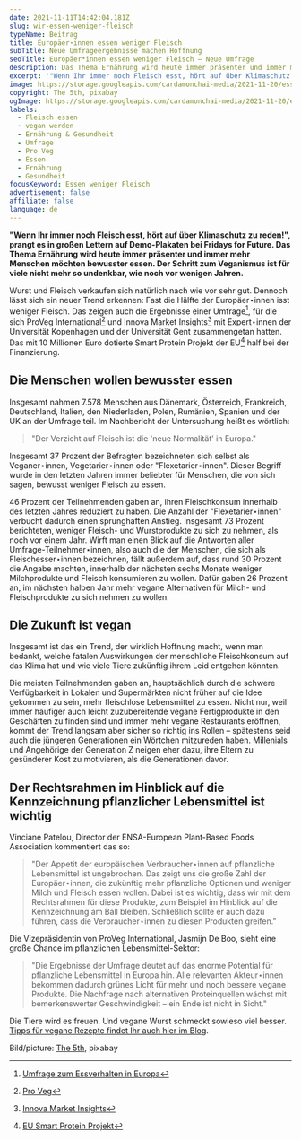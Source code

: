 ```yaml
---
date: 2021-11-11T14:42:04.181Z
slug: wir-essen-weniger-fleisch
typeName: Beitrag
title: Europäer⋆innen essen weniger Fleisch
subTitle: Neue Umfrageergebnisse machen Hoffnung
seoTitle: Europäer*innen essen weniger Fleisch – Neue Umfrage
description: Das Thema Ernährung wird heute immer präsenter und immer mehr Menschen essen weniger Fleisch. Auch der Schritt zum Veganismus ist für viele nicht mehr so undenkbar, wie noch vor wenigen Jahren.
excerpt: '"Wenn Ihr immer noch Fleisch esst, hört auf über Klimaschutz zu reden!", prangt es in großen Lettern auf Demo-Plakaten bei Fridays for Future. Das Thema Ernährung wird heute immer präsenter und immer mehr Menschen möchten bewusster essen. Der Schritt zum Veganismus ist für viele nicht mehr so undenkbar, wie noch vor wenigen Jahren.'
image: https://storage.googleapis.com/cardamonchai-media/2021-11-20/essen-weniger-fleisch-the-5th-jpg-imagine-180808_625b5b_1024_768/640.webp
copyright: The 5th, pixabay
ogImage: https://storage.googleapis.com/cardamonchai-media/2021-11-20/essen-weniger-fleisch-the-5th-fb-png-imagine-180808_615959_1200_628/640.webp
labels:
  - Fleisch essen
  - vegan werden
  - Ernährung & Gesundheit
  - Umfrage
  - Pro Veg
  - Essen
  - Ernährung
  - Gesundheit
focusKeyword: Essen weniger Fleisch
advertisement: false
affiliate: false
language: de
---
```


**"Wenn Ihr immer noch Fleisch esst, hört auf über Klimaschutz zu reden!", prangt es in großen Lettern auf Demo-Plakaten bei Fridays for Future. Das Thema Ernährung wird heute immer präsenter und immer mehr Menschen möchten bewusster essen. Der Schritt zum Veganismus ist für viele nicht mehr so undenkbar, wie noch vor wenigen Jahren.**

Wurst und Fleisch verkaufen sich natürlich nach wie vor sehr gut. Dennoch lässt sich ein neuer Trend erkennen: Fast die Hälfte der Europäer⋆innen isst weniger Fleisch. Das zeigen auch die Ergebnisse einer Umfrage[^1], für die sich ProVeg International[^2] und Innova Market Insights[^3] mit Expert⋆innen der Universität Kopenhagen und der Universität Gent zusammengetan hatten. Das mit 10 Millionen Euro dotierte Smart Protein Projekt der EU[^4] half bei der Finanzierung.

## Die Menschen wollen bewusster essen

Insgesamt nahmen 7.578 Menschen aus Dänemark, Österreich, Frankreich, Deutschland, Italien, den Niederladen, Polen, Rumänien, Spanien und der UK an der Umfrage teil. Im Nachbericht der Untersuchung heißt es wörtlich:

> "Der Verzicht auf Fleisch ist die 'neue Normalität' in Europa."

Insgesamt 37 Prozent der Befragten bezeichneten sich selbst als Veganer⋆innen, Vegetarier⋆innen oder "Flexetarier⋆innen". Dieser Begriff wurde in den letzten Jahren immer beliebter für Menschen, die von sich sagen, bewusst weniger Fleisch zu essen.

46 Prozent der Teilnehmenden gaben an, ihren Fleischkonsum innerhalb des letzten Jahres reduziert zu haben. Die Anzahl der "Flexetarier⋆innen" verbucht dadurch einen sprunghaften Anstieg. Insgesamt 73 Prozent berichteten, weniger Fleisch- und Wurstprodukte zu sich zu nehmen, als noch vor einem Jahr. Wirft man einen Blick auf die Antworten aller Umfrage-Teilnehmer⋆innen, also auch die der Menschen, die sich als Fleischesser⋆innen bezeichnen, fällt außerdem auf, dass rund 30 Prozent die Angabe machten, innerhalb der nächsten sechs Monate weniger Milchprodukte und Fleisch konsumieren zu wollen. Dafür gaben 26 Prozent an, im nächsten halben Jahr mehr vegane Alternativen für Milch- und Fleischprodukte zu sich nehmen zu wollen.

## Die Zukunft ist vegan

Insgesamt ist das ein Trend, der wirklich Hoffnung macht, wenn man bedankt, welche fatalen Auswirkungen der menschliche Fleischkonsum auf das Klima hat und wie viele Tiere zukünftig ihrem Leid entgehen könnten.

Die meisten Teilnehmenden gaben an, hauptsächlich durch die schwere Verfügbarkeit in Lokalen und Supermärkten nicht früher auf die Idee gekommen zu sein, mehr fleischlose Lebensmittel zu essen. Nicht nur, weil immer häufiger auch leicht zuzubereitende vegane Fertigprodukte in den Geschäften zu finden sind und immer mehr vegane Restaurants eröffnen, kommt der Trend langsam aber sicher so richtig ins Rollen – spätestens seid auch die jüngeren Generationen ein Wörtchen mitzureden haben. Millenials und Angehörige der Generation Z neigen eher dazu, ihre Eltern zu gesünderer Kost zu motivieren, als die Generationen davor.

## Der Rechtsrahmen im Hinblick auf die Kennzeichnung pflanzlicher Lebensmittel ist wichtig

Vinciane Patelou, Director der ENSA-European Plant-Based Foods Association kommentiert das so:

> "Der Appetit der europäischen Verbraucher⋆innen auf pflanzliche Lebensmittel ist ungebrochen. Das zeigt uns die große Zahl der Europäer⋆innen, die zukünftig mehr pflanzliche Optionen und weniger Milch und Fleisch essen wollen. Dabei ist es wichtig, dass wir mit dem Rechtsrahmen für diese Produkte, zum Beispiel im Hinblick auf die Kennzeichnung am Ball bleiben. Schließlich sollte er auch dazu führen, dass die Verbraucher⋆innen zu diesen Produkten greifen."

Die Vizepräsidentin von ProVeg International, Jasmijn De Boo, sieht eine große Chance im pflanzlichen Lebensmittel-Sektor:

> "Die Ergebnisse der Umfrage deutet auf das enorme Potential für pflanzliche Lebensmittel in Europa hin. Alle relevanten Akteur⋆innen bekommen dadurch grünes Licht für mehr und noch bessere vegane Produkte. Die Nachfrage nach alternativen Proteinquellen wächst mit bemerkenswerter Geschwindigkeit – ein Ende ist nicht in Sicht."

Die Tiere wird es freuen. Und vegane Wurst schmeckt sowieso viel besser. [Tipps für vegane Rezepte findet Ihr auch hier im Blog](/tag/vegane-rezepte).

Bild/picture: [The 5th](https://pixabay.com/photos/breakfast-healthy-food-diet-fruit-1663295/), pixabay

[^1]: [Umfrage zum Essverhalten in Europa](https://smartproteinproject.eu/wp-content/uploads/FINAL_Pan-EU-consumer-survey_Overall-Report.pdf)
[^2]: [Pro Veg](https://proveg.com/de/)
[^3]: [Innova Market Insights](https://www.innovamarketinsights.com/)
[^4]: [EU Smart Protein Projekt](https://smartproteinproject.eu/)
